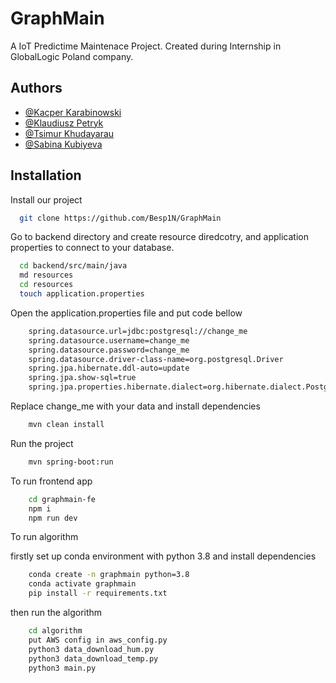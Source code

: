 
# GraphMain

A IoT Predictime Maintenace Project. Created during Internship in GlobalLogic Poland company.


## Authors

- [@Kacper Karabinowski](https://github.com/Besp1N)
- [@Klaudiusz Petryk](https://github.com/PendolinoVoyager)
- [@Tsimur Khudayarau](https://github.com/RooDie10)
- [@Sabina Kubiyeva](https://github.com/ChersobiusSignatus)


## Installation

Install our project 

```bash
  git clone https://github.com/Besp1N/GraphMain
```

Go to backend directory and create resource diredcotry, and application properties to connect to your database.

```bash
  cd backend/src/main/java
  md resources
  cd resources
  touch application.properties
```

Open the application.properties file and put code bellow

```bash
    spring.datasource.url=jdbc:postgresql://change_me
    spring.datasource.username=change_me
    spring.datasource.password=change_me
    spring.datasource.driver-class-name=org.postgresql.Driver
    spring.jpa.hibernate.ddl-auto=update
    spring.jpa.show-sql=true
    spring.jpa.properties.hibernate.dialect=org.hibernate.dialect.PostgreSQLDialect
```

Replace change_me with your data and install dependencies

```bash
    mvn clean install
```

Run the project

```bash
    mvn spring-boot:run
```

To run frontend app

```bash
    cd graphmain-fe
    npm i 
    npm run dev
```

To run algorithm

firstly set up conda environment with python 3.8 and install dependencies

```bash
    conda create -n graphmain python=3.8
    conda activate graphmain
    pip install -r requirements.txt
```

then run the algorithm

```bash
    cd algorithm
    put AWS config in aws_config.py
    python3 data_download_hum.py
    python3 data_download_temp.py
    python3 main.py
```
